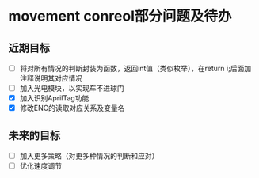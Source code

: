 # movement conreol部分问题及待办
## 近期目标
 - [ ] 将对所有情况的判断封装为函数，返回int值（类似枚举），在return i;后面加注释说明其对应情况
 - [ ] 加入光电模块，以实现车不进球门
 - [x] 加入识别AprilTag功能
 - [x] 修改ENC的读取对应关系及变量名

## 未来的目标
 - [ ] 加入更多策略（对更多种情况的判断和应对）
 - [ ] 优化速度调节